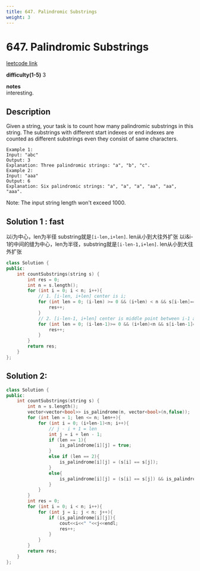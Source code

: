 ```yaml
---
title: 647. Palindromic Substrings
weight: 3
---
```

# 647. Palindromic Substrings
[leetcode link](https://leetcode.com/problems/palindromic-substrings/)

**difficulty(1-5)** 
3

**notes**   
interesting.

## Description
Given a string, your task is to count how many palindromic substrings in this string.
The substrings with different start indexes or end indexes are counted as different substrings even they consist of same characters.
```
Example 1:
Input: "abc"
Output: 3
Explanation: Three palindromic strings: "a", "b", "c".
Example 2:
Input: "aaa"
Output: 6
Explanation: Six palindromic strings: "a", "a", "a", "aa", "aa", "aaa".
```
Note:
The input string length won't exceed 1000.


## Solution 1 : fast

以i为中心，len为半径 substring就是`[i-len,i+len]`. len从小到大往外扩张
以i&i-1的中间的缝为中心，len为半径，substring就是`[i-len-1,i+len]`. len从小到大往外扩张


```c++
class Solution {
public:
    int countSubstrings(string s) {
        int res = 0;
        int n = s.length();
        for (int i = 0; i < n; i++){
            // 1. [i-len, i+len] center is i; 
            for (int len = 0; (i-len) >= 0 && (i+len) < n && s[i-len]==s[i+len]; len++){
                res++;
            }
            // 2. [i-len-1, i+len] center is middle point between i-1 and i
            for (int len = 0; (i-len-1)>= 0 && (i+len)<n && s[i-len-1]==s[i+len]; len++){
                res++;
            }
        }
        return res;
    }
};
```
## Solution 2: 
```c++
class Solution {
public:
    int countSubstrings(string s) {
        int n = s.length();
        vector<vector<bool>> is_palindrome(n, vector<bool>(n,false));
        for (int len = 1; len <= n; len++){
            for (int i = 0; (i+len-1)<n; i++){
                // j - i + 1 = len
                int j = i + len - 1;
                if (len == 1){
                    is_palindrome[i][j] = true;
                }
                else if (len == 2){
                    is_palindrome[i][j] = (s[i] == s[j]);
                }
                else{
                    is_palindrome[i][j] = (s[i] == s[j]) && is_palindrome[i+1][j-1];
                }
            }
        }
        int res = 0;
        for (int i = 0; i < n; i++){
            for (int j = i; j < n; j++){
                if (is_palindrome[i][j]){
                    cout<<i<<" "<<j<<endl;
                    res++;
                }
            }
        }
        return res;
    }
};
```

